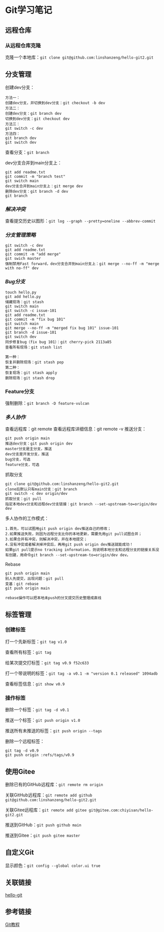 # Git学习笔记

## 远程仓库

### 从远程仓库克隆

克隆一个本地库：`git clone git@github.com:linshanzeng/hello-git2.git`

## 分支管理

创建dev分支：

```text
方法一：
创建dev分支，并切换到dev分支：git checkout -b dev
方法二：
创建dev分支：git branch dev
切换到dev分支：git checkout dev
方法三：
git switch -c dev
方法四：
git branch dev
git switch dev
```

查看分支：`git branch`

dev分支合并到main分支上：

```text
git add readme.txt
git commit -m "branch test"
git switch main
dev分支合并到main分支上：git merge dev
删除dev分支：git branch -d dev
git branch
```

### *解决冲突*

查看提交历史以图形：`git log --graph --pretty=oneline --abbrev-commit`

### *分支管理策略*

```text
git switch -c dev
git add readme.txt
git commit -m "add merge"
git swich master 
强制禁用Fast forward，dev分支合并到main分支上：git merge --no-ff -m "merge with no-ff" dev
```

### *Bug分支*

```text
touch hello.py
git add hello.py
储藏现场：git stash
git switch main
git switch -c issue-101
git add readme.txt
git commit -m "fix bug 101"
git switch main
git merge --no-ff -m "merged fix bug 101" issue-101
git branch -d issue-101
git switch dev
同步修复bug（fix bug 101）：git cherry-pick 2113a85
查看所有现场：git stash list

第一种：
恢复并删除现场：git stash pop
第二种：
恢复现场：git stash apply
删除现场：git stash drop
```

### Feature分支

强制删除：`git branch -D feature-vulcan`

### *多人协作*

查看远程库：git remote
查看远程库详细信息：git remote -v
推送分支：

```text
git push origin main
推送dev分支：git push origin dev
master分支是主分支，推送
dev分支是开发分支，推送
bug分支，可选
feature分支，可选
```

抓取分支

```text
git clone git@github.com:linshanzeng/hello-git2.git
clone后默认只有main分支：git branch
git switch -c dev origin/dev
抓取分支：git pull
指定本地dev分支和远程dev分支链接：git branch --set-upstream-to=origin/dev dev
```

多人协作的工作模式：

```text
1.首先，可以试图用git push origin dev推送自己的修改；
2.如果推送失败，则因为远程分支比你的本地更新，需要先用git pull试图合并；
3.如果合并有冲突，则解决冲突，并在本地提交；
4.没有冲突或者解决掉冲突后，再用git push origin dev推送就能成功！
如果git pull提示no tracking information，则说明本地分支和远程分支的链接关系没有创建，用命令git branch --set-upstream-to=origin/dev dev。
```

Rebase

```text
git push origin main
别人先提交，出现问题：git pull
变基：git rebase
git push origin main

rebase操作可以把本地未push的分叉提交历史整理成直线
```

## 标签管理

### 创建标签

打一个先新标签：`git tag v1.0`

查看所有标签：`git tag`

给某次提交打标签：`git tag v0.9 f52c633`

打一个带说明的标签：`git tag -a v0.1 -m "version 0.1 released" 1094adb`

查看标签信息：`git show v0.9`

### 操作标签

删除一个标签：`git tag -d v0.1`

推送一个标签：`git push origin v1.0`

推送所有未推送的标签：`git push origin --tags`

删除一个远程标签：

```text
git tag -d v0.9
git push origin :refs/tags/v0.9
```

## 使用Gitee

删除已有的GitHub远程库：`git remote rm origin`

关联GitHub远程库：`git remote add github git@github.com:linshanzeng/hello-git2.git`

关联Gitee远程库：`git remote add gitee git@gitee.com:chiyisan/hello-git2.git`

推送到GitHub：`git push github main`

推送到Gitee：`git push gitee master`

## 自定义Git

显示颜色：`git config --global color.ui true`

## 关联链接

[hello-git](https://github.com/linshanzeng/hello-git)

## 参考链接

[Git教程](https://www.liaoxuefeng.com/wiki/896043488029600/898732792973664)
